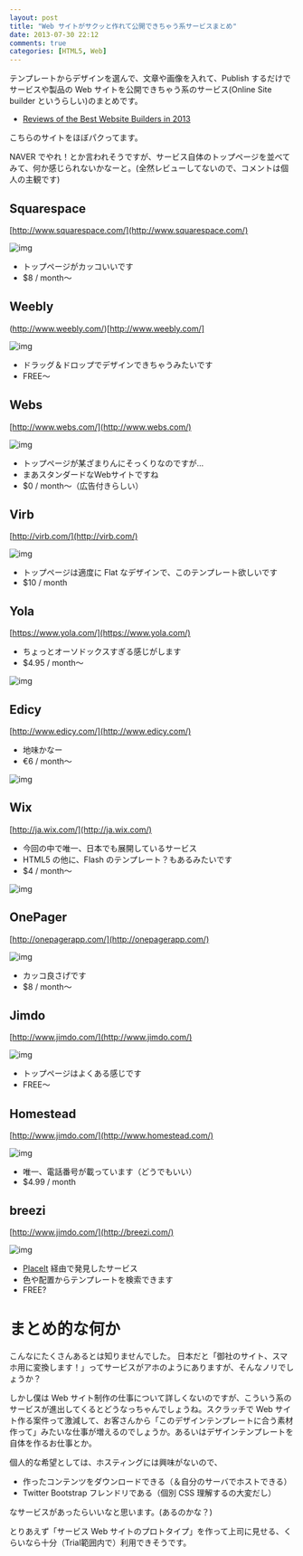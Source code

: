 ```yaml
---
layout: post
title: "Web サイトがサクッと作れて公開できちゃう系サービスまとめ"
date: 2013-07-30 22:12
comments: true
categories: [HTML5, Web]
---
```

テンプレートからデザインを選んで、文章や画像を入れて、Publish するだけでサービスや製品の Web サイトを公開できちゃう系のサービス(Online Site builder というらしい)のまとめです。
<!--more-->
* [Reviews of the Best Website Builders in 2013](http://www.sitebuilderreport.com/)

こちらのサイトをほぼパクってます。

NAVER でやれ！とか言われそうですが、サービス自体のトップページを並べてみて、何か感じられないかなーと。(全然レビューしてないので、コメントは個人の主観です)

## Squarespace

[http://www.squarespace.com/](http://www.squarespace.com/)

![img](http://blog.amay077.net/assets/images/posts/online_site_builder_reviews_01.png)

* トップページがカッコいいです
* $8 / month〜

## Weebly

(http://www.weebly.com/)[http://www.weebly.com/]

![img](http://blog.amay077.net/assets/images/posts/online_site_builder_reviews_02.png)

* ドラッグ＆ドロップでデザインできちゃうみたいです
* FREE〜

## Webs

[http://www.webs.com/](http://www.webs.com/)

![img](http://blog.amay077.net/assets/images/posts/online_site_builder_reviews_03.png)

* トップページが某ざまりんにそっくりなのですが…
* まあスタンダードなWebサイトですね
* $0 / month〜（広告付きらしい）

## Virb

[http://virb.com/](http://virb.com/) 

![img](http://blog.amay077.net/assets/images/posts/online_site_builder_reviews_04.png)

* トップページは適度に Flat なデザインで、このテンプレート欲しいです
* $10 / month

## Yola

[https://www.yola.com/](https://www.yola.com/)

* ちょっとオーソドックスすぎる感じがします
* $4.95 / month〜

![img](http://blog.amay077.net/assets/images/posts/online_site_builder_reviews_05.png)

## Edicy

[http://www.edicy.com/](http://www.edicy.com/)

* 地味かなー
* €6 / month〜

![img](http://blog.amay077.net/assets/images/posts/online_site_builder_reviews_06.png)

## Wix

[http://ja.wix.com/](http://ja.wix.com/)

* 今回の中で唯一、日本でも展開しているサービス
* HTML5 の他に、Flash のテンプレート？もあるみたいです
* $4 / month〜

![img](http://blog.amay077.net/assets/images/posts/online_site_builder_reviews_07.png)

## OnePager

[http://onepagerapp.com/](http://onepagerapp.com/)

![img](http://blog.amay077.net/assets/images/posts/online_site_builder_reviews_08.png)

* カッコ良さげです
* $8 / month〜

## Jimdo

[http://www.jimdo.com/](http://www.jimdo.com/)

![img](http://blog.amay077.net/assets/images/posts/online_site_builder_reviews_09.png)

* トップページはよくある感じです
* FREE〜

## Homestead

[http://www.jimdo.com/](http://www.homestead.com/)

![img](http://blog.amay077.net/assets/images/posts/online_site_builder_reviews_10.png)

* 唯一、電話番号が載っています（どうでもいい）
* $4.99 / month

## breezi

[http://www.jimdo.com/](http://breezi.com/)

![img](http://blog.amay077.net/assets/images/posts/online_site_builder_reviews_11.png)

* [PlaceIt](http://placeit.breezi.com/) 経由で発見したサービス
* 色や配置からテンプレートを検索できます
* FREE?

# まとめ的な何か

こんなにたくさんあるとは知りませんでした。
日本だと「御社のサイト、スマホ用に変換します！」ってサービスがアホのようにありますが、そんなノリでしょうか？

しかし僕は Web サイト制作の仕事について詳しくないのですが、こういう系のサービスが進出してくるとどうなっちゃんでしょうね。スクラッチで Web サイト作る案件って激減して、お客さんから「このデザインテンプレートに合う素材作って」みたいな仕事が増えるのでしょうか。あるいはデザインテンプレートを自体を作るお仕事とか。

個人的な希望としては、ホスティングには興味がないので、

* 作ったコンテンツをダウンロードできる（＆自分のサーバでホストできる）
* Twitter Bootstrap フレンドリである（個別 CSS 理解するの大変だし）

なサービスがあったらいいなと思います。(あるのかな？)

とりあえず「サービス Web サイトのプロトタイプ」を作って上司に見せる、くらいなら十分（Trial範囲内で）利用できそうです。